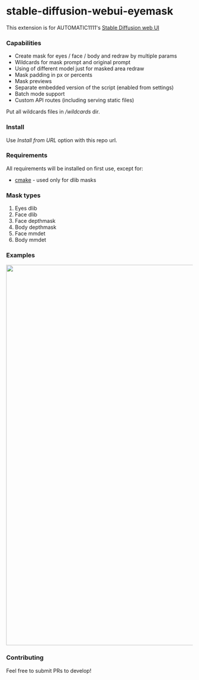 <p float="left">
    <img alt="" src="https://img.shields.io/badge/Python-FFD43B?style=for-the-badge&logo=python&logoColor=blue" />
    <img alt="" src="https://img.shields.io/badge/PyTorch-EE4C2C?style=for-the-badge&logo=pytorch&logoColor=white" />
    <img alt="" src="https://img.shields.io/badge/Numpy-777BB4?style=for-the-badge&logo=numpy&logoColor=white" />
</p>

# stable-diffusion-webui-eyemask

This extension is for AUTOMATIC1111's [Stable Diffusion web UI](https://github.com/AUTOMATIC1111/stable-diffusion-webui)

### Capabilities

* Create mask for eyes / face / body and redraw by multiple params
* Wildcards for mask prompt and original prompt
* Using of different model just for masked area redraw
* Mask padding in px or percents
* Mask previews
* Separate embedded version of the script (enabled from settings)
* Batch mode support
* Custom API routes (including serving static files)

Put all wildcards files in */wildcards* dir.

### Install

Use *Install from URL* option with this repo url.

### Requirements

All requirements will be installed on first use, except for:
 - [cmake](https://cmake.org/download/) - used only for dlib masks

### Mask types

1. Eyes dlib
2. Face dlib
3. Face depthmask
4. Body depthmask
5. Face mmdet
6. Body mmdet

### Examples

<img width="1024" src="https://github.com/ilian6806/stable-diffusion-webui-eyemask/raw/static/images/mask-types.jpg" alt="">

### Contributing

Feel free to submit PRs to develop!